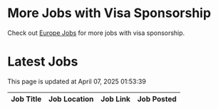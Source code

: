 # More Jobs with Visa Sponsorship

Check out [Europe Jobs](https://github.com/sureshparimi/europejobs#latest-jobs) for more jobs with visa sponsorship.

# Latest Jobs

This page is updated at April 07, 2025 01:53:39

| Job Title | Job Location | Job Link | Job Posted |
| --- | --- | --- | --- |
